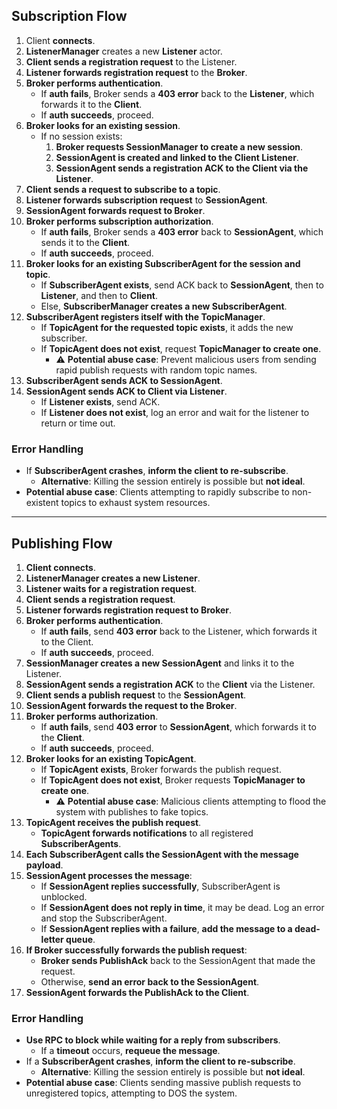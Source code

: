 ## **Subscription Flow**
1. Client **connects**.
2. **ListenerManager** creates a new **Listener** actor.
3. **Client sends a registration request** to the Listener.
4. **Listener forwards registration request** to the **Broker**.
5. **Broker performs authentication**.
   - If **auth fails**, Broker sends a **403 error** back to the **Listener**, which forwards it to the **Client**.
   - If **auth succeeds**, proceed.
6. **Broker looks for an existing session**.
   - If no session exists:
     1. **Broker requests SessionManager to create a new session**.
     2. **SessionAgent is created and linked to the Client Listener**.
     3. **SessionAgent sends a registration ACK to the Client via the Listener**.
7. **Client sends a request to subscribe to a topic**.
8. **Listener forwards subscription request** to **SessionAgent**.
9. **SessionAgent forwards request to Broker**.
10. **Broker performs subscription authorization**.
    - If **auth fails**, Broker sends a **403 error** back to **SessionAgent**, which sends it to the **Client**.
    - If **auth succeeds**, proceed.
11. **Broker looks for an existing SubscriberAgent for the session and topic**.
    - If **SubscriberAgent exists**, send ACK back to **SessionAgent**, then to **Listener**, and then to **Client**.
    - Else, **SubscriberManager creates a new SubscriberAgent**.
12. **SubscriberAgent registers itself with the TopicManager**.
    - If **TopicAgent for the requested topic exists**, it adds the new subscriber.
    - If **TopicAgent does not exist**, request **TopicManager to create one**.
      - ⚠️ **Potential abuse case**: Prevent malicious users from sending rapid publish requests with random topic names.
13. **SubscriberAgent sends ACK to SessionAgent**.
14. **SessionAgent sends ACK to Client via Listener**.
    - If **Listener exists**, send ACK.
    - If **Listener does not exist**, log an error and wait for the listener to return or time out.

### **Error Handling**
- If **SubscriberAgent crashes**, **inform the client to re-subscribe**.
  - **Alternative**: Killing the session entirely is possible but **not ideal**.
- **Potential abuse case**: Clients attempting to rapidly subscribe to non-existent topics to exhaust system resources.

---

## **Publishing Flow**
1. **Client connects**.
2. **ListenerManager creates a new Listener**.
3. **Listener waits for a registration request**.
4. **Client sends a registration request**.
5. **Listener forwards registration request to Broker**.
6. **Broker performs authentication**.
   - If **auth fails**, send **403 error** back to the Listener, which forwards it to the Client.
   - If **auth succeeds**, proceed.
7. **SessionManager creates a new SessionAgent** and links it to the Listener.
8. **SessionAgent sends a registration ACK** to the **Client** via the Listener.
9. **Client sends a publish request** to the **SessionAgent**.
10. **SessionAgent forwards the request to the Broker**.
11. **Broker performs authorization**.
    - If **auth fails**, send **403 error** to **SessionAgent**, which forwards it to the **Client**.
    - If **auth succeeds**, proceed.
12. **Broker looks for an existing TopicAgent**.
    - If **TopicAgent exists**, Broker forwards the publish request.
    - If **TopicAgent does not exist**, Broker requests **TopicManager to create one**.
      - ⚠️ **Potential abuse case**: Malicious clients attempting to flood the system with publishes to fake topics.
13. **TopicAgent receives the publish request**.
    - **TopicAgent forwards notifications** to all registered **SubscriberAgents**.
14. **Each SubscriberAgent calls the SessionAgent with the message payload**.
15. **SessionAgent processes the message**:
    - If **SessionAgent replies successfully**, SubscriberAgent is unblocked.
    - If **SessionAgent does not reply in time**, it may be dead. Log an error and stop the SubscriberAgent.
    - If **SessionAgent replies with a failure**, **add the message to a dead-letter queue**.
16. **If Broker successfully forwards the publish request**:
    - **Broker sends PublishAck** back to the SessionAgent that made the request.
    - Otherwise, **send an error back to the SessionAgent**.
17. **SessionAgent forwards the PublishAck to the Client**.

### **Error Handling**
- **Use RPC to block while waiting for a reply from subscribers**.
  - If a **timeout** occurs, **requeue the message**.
- If a **SubscriberAgent crashes**, **inform the client to re-subscribe**.
  - **Alternative**: Killing the session entirely is possible but **not ideal**.
- **Potential abuse case**: Clients sending massive publish requests to unregistered topics, attempting to DOS the system.
